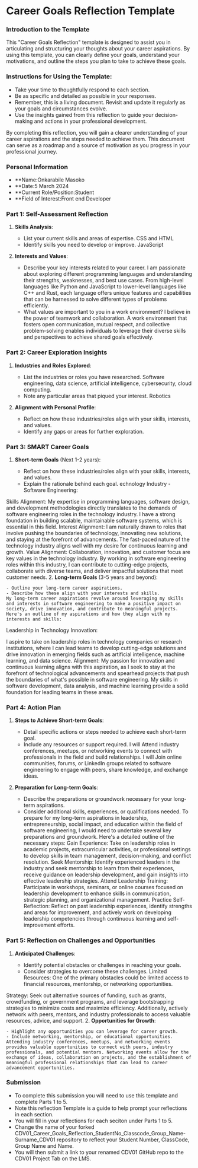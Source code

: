 
# Career Goals Reflection Template

### Introduction to the Template

This "Career Goals Reflection" template is designed to assist you in articulating and structuring your thoughts about your career aspirations. By using this template, you can clearly define your goals, understand your motivations, and outline the steps you plan to take to achieve these goals.

### Instructions for Using the Template:

- Take your time to thoughtfully respond to each section.
- Be as specific and detailed as possible in your responses.
- Remember, this is a living document. Revisit and update it regularly as your goals and circumstances evolve.
- Use the insights gained from this reflection to guide your decision-making and actions in your professional development.

By completing this reflection, you will gain a clearer understanding of your career aspirations and the steps needed to achieve them. This document can serve as a roadmap and a source of motivation as you progress in your professional journey.

### Personal Information

- **Name:Onkarabile Masoko
- **Date:5 March 2024
- **Current Role/Position:Student
- **Field of Interest:Front end Developer

### Part 1: Self-Assessment Reflection

1. **Skills Analysis**:
    
    - List your current skills and areas of expertise.
      CSS and HTML
    - Identify skills you need to develop or improve.
      JavaScript
2. **Interests and Values**:
    
    - Describe your key interests related to your career.
       I am passionate about exploring different programming languages and understanding their strengths, weaknesses, and best use cases. From high-level languages like Python and JavaScript to lower-level languages like C++ and Rust, each language offers unique features and capabilities that can be harnessed to solve different types of problems efficiently.
    - What values are important to you in a work environment?
       I believe in the power of teamwork and collaboration. A work environment that fosters open communication, mutual respect, and collective problem-solving enables individuals to leverage their diverse skills and perspectives to achieve shared goals effectively.

### Part 2: Career Exploration Insights

1. **Industries and Roles Explored**:
    
    - List the industries or roles you have researched.
      Software engineering, data science, artificial intelligence, cybersecurity, cloud computing.
    - Note any particular areas that piqued your interest.
      Robotics
2. **Alignment with Personal Profile**:
    
    - Reflect on how these industries/roles align with your skills, interests, and values.
    - Identify any gaps or areas for further exploration.

### Part 3: SMART Career Goals

1. **Short-term Goals** (Next 1-2 years):
    
    -  Reflect on how these industries/roles align with your skills, interests, and values.
    - Explain the rationale behind each goal.
      echnology Industry - Software Engineering:

Skills Alignment: My expertise in programming languages, software design, and development methodologies directly translates to the demands of software engineering roles in the technology industry. I have a strong foundation in building scalable, maintainable software systems, which is essential in this field.
Interest Alignment: I am naturally drawn to roles that involve pushing the boundaries of technology, innovating new solutions, and staying at the forefront of advancements. The fast-paced nature of the technology industry aligns well with my desire for continuous learning and growth.
Value Alignment: Collaboration, innovation, and customer focus are key values in the technology industry. By working in software engineering roles within this industry, I can contribute to cutting-edge projects, collaborate with diverse teams, and deliver impactful solutions that meet customer needs.
2. **Long-term Goals** (3-5 years and beyond):
    
    - Outline your long-term career aspirations.
    - Describe how these align with your interests and skills.
    My long-term career aspirations revolve around leveraging my skills and interests in software engineering to make a positive impact on society, drive innovation, and contribute to meaningful projects. Here's an outline of my aspirations and how they align with my interests and skills:

Leadership in Technology Innovation:

 I aspire to take on leadership roles in technology companies or research institutions, where I can lead teams to develop cutting-edge solutions and drive innovation in emerging fields such as artificial intelligence, machine learning, and data science.
Alignment: My passion for innovation and continuous learning aligns with this aspiration, as I seek to stay at the forefront of technological advancements and spearhead projects that push the boundaries of what's possible in software engineering. My skills in software development, data analysis, and machine learning provide a solid foundation for leading teams in these areas.

### Part 4: Action Plan

1. **Steps to Achieve Short-term Goals**:
    
    - Detail specific actions or steps needed to achieve each short-term goal.
    - Include any resources or support required.
     I will Attend industry conferences, meetups, or networking events to connect with professionals in the field and build relationships.
I will Join online communities, forums, or LinkedIn groups related to software engineering to engage with peers, share knowledge, and exchange ideas.
2. **Preparation for Long-term Goals**:
    
    - Describe the preparations or groundwork necessary for your long-term aspirations.
    - Consider additional skills, experiences, or qualifications needed.
To prepare for my long-term aspirations in leadership, entrepreneurship, social impact, and education within the field of software engineering, I would need to undertake several key preparations and groundwork. Here's a detailed outline of the necessary steps:
Gain Experience: Take on leadership roles in academic projects, extracurricular activities, or professional settings to develop skills in team management, decision-making, and conflict resolution.
Seek Mentorship: Identify experienced leaders in the industry and seek mentorship to learn from their experiences, receive guidance on leadership development, and gain insights into effective leadership strategies.
Attend Leadership Training: Participate in workshops, seminars, or online courses focused on leadership development to enhance skills in communication, strategic planning, and organizational management.
Practice Self-Reflection: Reflect on past leadership experiences, identify strengths and areas for improvement, and actively work on developing leadership competencies through continuous learning and self-improvement efforts.

### Part 5: Reflection on Challenges and Opportunities

1. **Anticipated Challenges**:
    
    - Identify potential obstacles or challenges in reaching your goals.
    - Consider strategies to overcome these challenges.
  Limited Resources: One of the primary obstacles could be limited access to financial resources, mentorship, or networking opportunities.

Strategy: Seek out alternative sources of funding, such as grants, crowdfunding, or government programs, and leverage bootstrapping strategies to minimize costs and maximize efficiency. Additionally, actively network with peers, mentors, and industry professionals to access valuable resources, advice, and support.
2. **Opportunities for Growth**:
    
    - Highlight any opportunities you can leverage for career growth.
    - Include networking, mentorship, or educational opportunities.
    Attending industry conferences, meetups, and networking events provides valuable opportunities to connect with peers, industry professionals, and potential mentors. Networking events allow for the exchange of ideas, collaboration on projects, and the establishment of meaningful professional relationships that can lead to career advancement opportunities.

### Submission

- To complete this submission you will need to use this template and complete Parts 1 to 5.
- Note this reflection Template is a guide to help prompt your reflections in each section.
- You will fill in your reflections for each seciton under Parts 1 to 5.
- Change the name of your forked CDV01_Career_Goals_Reflection_StudentNo_Classcode_Group_Name-Surname_CDV01 repository to reflect your Student Number, ClassCode, Group Name and Name.
- You will then submit a link to your renamed CDV01 GitHub repo to the CDV01 Project Tab on the LMS.


